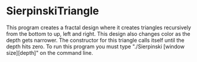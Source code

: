 # SierpinskiTriangle
This program creates a fractal design where it creates triangles recursively from the bottom to up, left and right. 
This design also changes color as the depth gets narrower. The constructor for this triangle calls itself until the depth hits zero. 
To run this program you must type "./Sierpinski [window size][depth]" on the command line.
